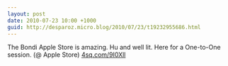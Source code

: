 ```yaml
---
layout: post
date: 2010-07-23 10:00 +1000
guid: http://desparoz.micro.blog/2010/07/23/t19232955686.html
---
```

The Bondi Apple Store is amazing. Hu and well lit. Here for a One-to-One session. (@ Apple Store) [4sq.com/9I0Xll](http://4sq.com/9I0Xll)
